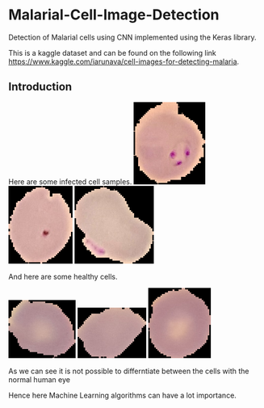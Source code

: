 # Malarial-Cell-Image-Detection
Detection of Malarial cells using CNN implemented using the Keras library.

This is a kaggle dataset and can be found on the following link 
https://www.kaggle.com/iarunava/cell-images-for-detecting-malaria.

## Introduction 

Here are some infected cell samples.
![img1](https://github.com/owais34/Malarial-Cell-Image-Detection/blob/master/Sample_images/Parasitized/C33P1thinF_IMG_20150619_114756a_cell_179.png)
![img2](https://github.com/owais34/Malarial-Cell-Image-Detection/blob/master/Sample_images/Parasitized/C33P1thinF_IMG_20150619_114756a_cell_180.png)
![img2](https://github.com/owais34/Malarial-Cell-Image-Detection/blob/master/Sample_images/Parasitized/C33P1thinF_IMG_20150619_114756a_cell_182.png)

And here are some healthy cells.

![img21](https://github.com/owais34/Malarial-Cell-Image-Detection/blob/master/Sample_images/Healthy/C1_thinF_IMG_20150604_104722_cell_115.png)
![img22](https://github.com/owais34/Malarial-Cell-Image-Detection/blob/master/Sample_images/Healthy/C1_thinF_IMG_20150604_104722_cell_123.png)
![img23](https://github.com/owais34/Malarial-Cell-Image-Detection/blob/master/Sample_images/Healthy/C1_thinF_IMG_20150604_104722_cell_216.png)

As we can see it is not possible to differntiate between the cells with the normal human eye

Hence here Machine Learning algorithms can have a lot importance.

